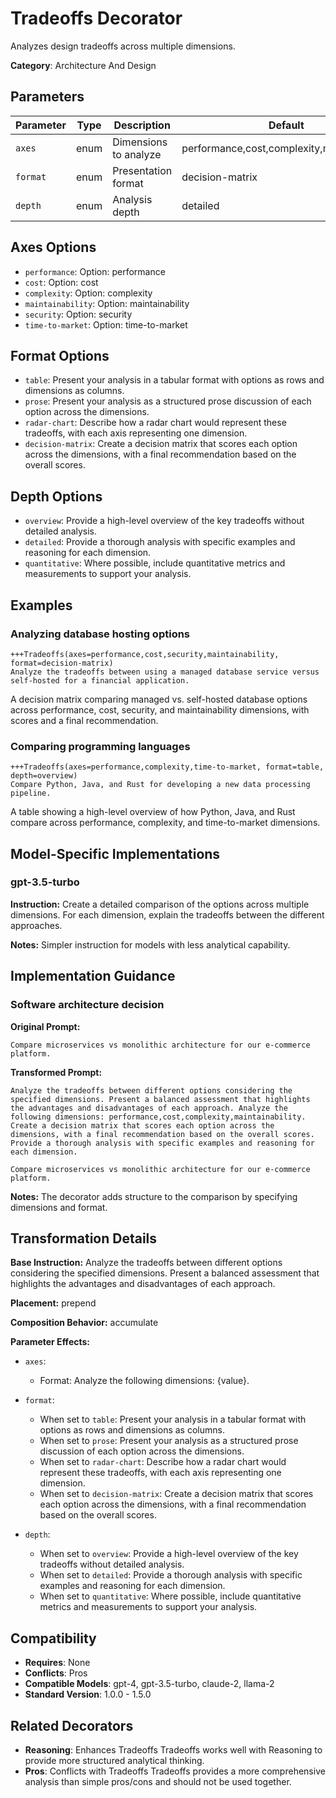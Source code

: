 # Tradeoffs Decorator

Analyzes design tradeoffs across multiple dimensions.

**Category**: Architecture And Design

## Parameters

| Parameter | Type | Description | Default |
|-----------|------|-------------|--------|
| `axes` | enum | Dimensions to analyze | performance,cost,complexity,maintainability |
| `format` | enum | Presentation format | decision-matrix |
| `depth` | enum | Analysis depth | detailed |

## Axes Options

- `performance`: Option: performance
- `cost`: Option: cost
- `complexity`: Option: complexity
- `maintainability`: Option: maintainability
- `security`: Option: security
- `time-to-market`: Option: time-to-market

## Format Options

- `table`: Present your analysis in a tabular format with options as rows and dimensions as columns.
- `prose`: Present your analysis as a structured prose discussion of each option across the dimensions.
- `radar-chart`: Describe how a radar chart would represent these tradeoffs, with each axis representing one dimension.
- `decision-matrix`: Create a decision matrix that scores each option across the dimensions, with a final recommendation based on the overall scores.

## Depth Options

- `overview`: Provide a high-level overview of the key tradeoffs without detailed analysis.
- `detailed`: Provide a thorough analysis with specific examples and reasoning for each dimension.
- `quantitative`: Where possible, include quantitative metrics and measurements to support your analysis.

## Examples

### Analyzing database hosting options

```
+++Tradeoffs(axes=performance,cost,security,maintainability, format=decision-matrix)
Analyze the tradeoffs between using a managed database service versus self-hosted for a financial application.
```

A decision matrix comparing managed vs. self-hosted database options across performance, cost, security, and maintainability dimensions, with scores and a final recommendation.

### Comparing programming languages

```
+++Tradeoffs(axes=performance,complexity,time-to-market, format=table, depth=overview)
Compare Python, Java, and Rust for developing a new data processing pipeline.
```

A table showing a high-level overview of how Python, Java, and Rust compare across performance, complexity, and time-to-market dimensions.

## Model-Specific Implementations

### gpt-3.5-turbo

**Instruction:** Create a detailed comparison of the options across multiple dimensions. For each dimension, explain the tradeoffs between the different approaches.

**Notes:** Simpler instruction for models with less analytical capability.


## Implementation Guidance

### Software architecture decision

**Original Prompt:**
```
Compare microservices vs monolithic architecture for our e-commerce platform.
```

**Transformed Prompt:**
```
Analyze the tradeoffs between different options considering the specified dimensions. Present a balanced assessment that highlights the advantages and disadvantages of each approach. Analyze the following dimensions: performance,cost,complexity,maintainability. Create a decision matrix that scores each option across the dimensions, with a final recommendation based on the overall scores. Provide a thorough analysis with specific examples and reasoning for each dimension.

Compare microservices vs monolithic architecture for our e-commerce platform.
```

**Notes:** The decorator adds structure to the comparison by specifying dimensions and format.

## Transformation Details

**Base Instruction:** Analyze the tradeoffs between different options considering the specified dimensions. Present a balanced assessment that highlights the advantages and disadvantages of each approach.

**Placement:** prepend

**Composition Behavior:** accumulate

**Parameter Effects:**

- `axes`:
  - Format: Analyze the following dimensions: {value}.

- `format`:
  - When set to `table`: Present your analysis in a tabular format with options as rows and dimensions as columns.
  - When set to `prose`: Present your analysis as a structured prose discussion of each option across the dimensions.
  - When set to `radar-chart`: Describe how a radar chart would represent these tradeoffs, with each axis representing one dimension.
  - When set to `decision-matrix`: Create a decision matrix that scores each option across the dimensions, with a final recommendation based on the overall scores.

- `depth`:
  - When set to `overview`: Provide a high-level overview of the key tradeoffs without detailed analysis.
  - When set to `detailed`: Provide a thorough analysis with specific examples and reasoning for each dimension.
  - When set to `quantitative`: Where possible, include quantitative metrics and measurements to support your analysis.

## Compatibility

- **Requires**: None
- **Conflicts**: Pros
- **Compatible Models**: gpt-4, gpt-3.5-turbo, claude-2, llama-2
- **Standard Version**: 1.0.0 - 1.5.0

## Related Decorators

- **Reasoning**: Enhances Tradeoffs Tradeoffs works well with Reasoning to provide more structured analytical thinking.
- **Pros**: Conflicts with Tradeoffs Tradeoffs provides a more comprehensive analysis than simple pros/cons and should not be used together.
